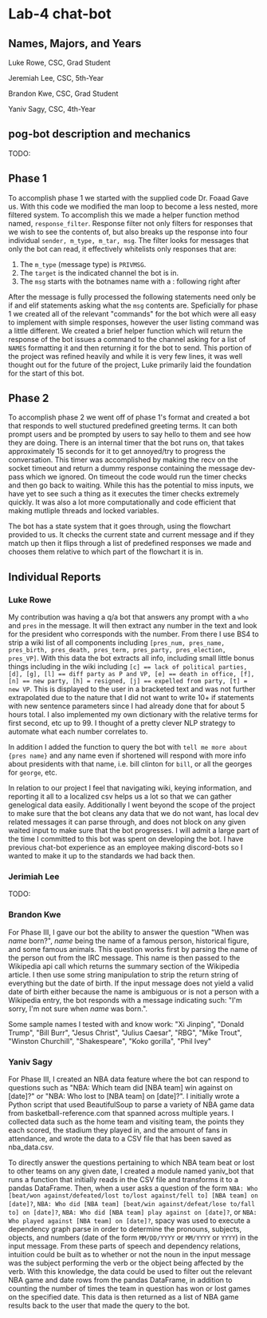 # Lab-4 chat-bot
## Names, Majors, and Years
Luke Rowe, CSC, Grad Student

Jeremiah Lee, CSC, 5th-Year

Brandon Kwe, CSC, Grad Student

Yaniv Sagy, CSC, 4th-Year

## pog-bot description and mechanics
TODO:

## Phase 1
To accomplish phase 1 we started with the supplied code Dr. Foaad Gave us. With this code we modified the man loop to become a less nested, more filtered system. To accomplish this we made a helper function method named, `response_filter`. Response filter not only filters for responses that we wish to see the contents of, but also breaks up the response into four individual `sender, m_type, m_tar, msg`. The filter looks for messages that only the bot can read, it effectively whitelists only responses that are:
1. The `m_type` (message type) is `PRIVMSG`.
2. The `target` is the indicated channel the bot is in.
3. The `msg` starts with the botnames name with a : following right after

After the message is fully processed the following statements need only be if and elif statements asking what the `msg` contents are. Speficially for phase 1 we created all of the relevant "commands" for the bot which were all easy to implement with simple responses, however the user listing command was a little different. We created a brief helper function which will return the response of the bot issues a command to the channel asking for a list of `NAMES` formatting it and then returning it for the bot to send. This portion of the project was refined heavily and while it is very few lines, it was well thought out for the future of the project, Luke primarily laid the foundation for the start of this bot.

## Phase 2
To accomplish phase 2 we went off of phase 1's format and created a bot that responds to well stuctured predefined greeting terms. It can both prompt users and be prompted by users to say hello to them and see how they are doing. There is an internal timer that the bot runs on, that takes approximately 15 seconds for it to get annoyed/try to progress the conversation. This timer was accomplished by making the recv on the socket timeout and return a dummy response containing the message dev-pass which we ignored. On timeout the code would run the timer checks and then go back to waiting. While this has the potential to miss inputs, we have yet to see such a thing as it executes the timer checks extremely quickly. It was also a lot more computationally and code efficient that making mutliple threads and locked variables.

The bot has a state system that it goes through, using the flowchart provided to us. It checks the current state and current message and if they match up then it flips through a list of predefined responses we made and chooses them relative to which part of the flowchart it is in.

## Individual Reports
### Luke Rowe
My contribution was having a q/a bot that answers any prompt with a `who` and `pres` in the message. It will then extract any number in the text and look for the president who corresponds with the number. From there I use BS4 to strip a wiki list of all components including `[pres_num, pres_name, pres_birth, pres_death, pres_term, pres_party, pres_election, pres_VP]`. With this data the bot extracts all info, including small little bonus things including in the wiki including `[c] == lack of political parties, [d], [g], [l] == diff party as P and VP, [e] == death in office, [f], [n] == new party, [h] = resigned, [j] == expelled from party, [t] = new VP`. This is displayed to the user in a bracketed text and was not further extrapolated due to the nature that I did not want to write 10+ if statements with new sentence parameters since I had already done that for about 5 hours total. I also implemented my own dictionary with the relative terms for first second, etc up to 99. I thought of a pretty clever NLP strategy to automate what each number correlates to.

In addition I added the function to query the bot with `tell me more about {pres name}` and any name even if shortened will respond with more info about presidents with that name, i.e. bill clinton for `bill`, or all the georges for `george`, etc.

In relation to our project I feel that navigating wiki, keying information, and reporting it all to a localized csv helps us a lot so that we can gather genelogical data easily. Additionally I went beyond the scope of the project to make sure that the bot cleans any data that we do not want, has local dev related messages it can parse through, and does not block on any given waited input to make sure that the bot progresses. I will admit a large part of the time I committed to this bot was spent on developing the bot. I have previous chat-bot experience as an employee making discord-bots so I wanted to make it up to the standards we had back then.
### Jerimiah Lee
TODO:
### Brandon Kwe
For Phase III, I gave our bot the ability to answer the question "When was *name* born?", *name* being the name of a famous person, historical figure, and some famous animals. This question works first by parsing the name of the person out from the IRC message. This name is then passed to the Wikipedia api call which returns the summary section of the Wikipedia article. I then use some string manipulation to strip the return string of everything but the date of birth. If the input message does not yield a valid date of birth either because the name is ambiguous or is not a person with a Wikipedia entry, the bot responds with a message indicating such: "I'm sorry, I'm not sure when *name* was born.".

Some sample names I tested with and know work:
"Xi Jinping", "Donald Trump", "Bill Burr", "Jesus Christ", "Julius Caesar", "RBG", "Mike Trout", "Winston Churchill", "Shakespeare", "Koko gorilla", "Phil Ivey"
### Yaniv Sagy
For Phase III, I created an NBA data feature where the bot can respond to questions such as "NBA: Which team did [NBA team] win against on [date]?" or "NBA: Who lost to [NBA team] on [date]?". I initially wrote a Python script that used BeautifulSoup to parse a variety of NBA game data from basketball-reference.com that spanned across multiple years. I collected data such as the home team and visiting team, the points they each scored, the stadium they played in, and the amount of fans in attendance, and wrote the data to a CSV file that has been saved as nba_data.csv.

To directly answer the questions pertaining to which NBA team beat or lost to other teams on any given date, I created a module named yaniv_bot that runs a function that initially reads in the CSV file and transforms it to a pandas DataFrame. Then, when a user asks a question of the form `NBA: Who [beat/won against/defeated/lost to/lost against/fell to] [NBA team] on [date]?`, `NBA: Who did [NBA team] [beat/win against/defeat/lose to/fall to] on [date]?`, `NBA: Who did [NBA team] play against on [date]?`, or `NBA: Who played against [NBA team] on [date]?`, spacy was used to execute a dependency graph parse in order to determine the pronouns, subjects, objects, and numbers (date of the form `MM/DD/YYYY` or `MM/YYYY` or `YYYY`) in the input message. From these parts of speech and dependency relations, intuition could be built as to whether or not the noun in the input message was the subject performing the verb or the object being affected by the verb. With this knowledge, the data could be used to filter out the relevant NBA game and date rows from the pandas DataFrame, in addition to counting the number of times the team in question has won or lost games on the specified date. This data is then returned as a list of NBA game results back to the user that made the query to the bot.

